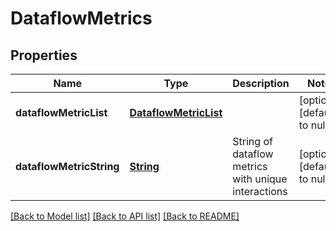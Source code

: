 # DataflowMetrics
## Properties

Name | Type | Description | Notes
------------ | ------------- | ------------- | -------------
**dataflowMetricList** | [**DataflowMetricList**](DataflowMetricList.md) |  | [optional] [default to null]
**dataflowMetricString** | [**String**](string.md) | String of dataflow metrics with unique interactions | [optional] [default to null]

[[Back to Model list]](../README.md#documentation-for-models) [[Back to API list]](../README.md#documentation-for-api-endpoints) [[Back to README]](../README.md)

